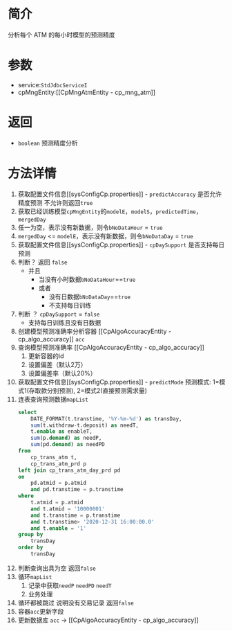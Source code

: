 # 简介
分析每个 ATM 的每小时模型的预测精度

# 参数
- service:`StdJdbcServiceI`
- cpMngEntity:[[CpMngAtmEntity - cp_mng_atm]]

# 返回
- `boolean` 预测精度分析

# 方法详情
1. 获取配置文件信息[[sysConfigCp.properties]] - `predictAccuracy` 是否允许精度预测 不允许则返回`true`
2. 获取已经训练模型`cpMngEntity`的`modelE`，`modelS`，`predictedTime`，`mergedDay`
3. 任一为空，表示没有新数据，则令`bNoDataHour` = `true`
4. `mergedDay` <= `modelE`，表示没有新数据，则令`bNoDataDay` = `true`
5. 获取配置文件信息[[sysConfigCp.properties]] - `cpDaySupport` 是否支持每日预测
6. 判断？ 返回 `false`
	- 并且
		- 当没有小时数据`bNoDataHour`==`true` 
		- 或者 
			- 没有日数据`bNoDataDay`==`true`
			- 不支持每日训练
7. 判断 ？ `cpDaySupport` = `false`
	- 支持每日训练且没有日数据
8. 创建模型预测准确率分析容器 [[CpAlgoAccuracyEntity - cp_algo_accuracy]] `acc`
9. 查询模型预测准确率 [[CpAlgoAccuracyEntity - cp_algo_accuracy]] 
	1. 更新容器的id
	2. 设置偏差（默认2万）
	3. 设置偏差率（默认20%）
10. 获取配置文件信息[[sysConfigCp.properties]] - `predictMode` 预测模式: 1=模式1(存取款分别预测), 2=模式2(直接预测需求量)
11. 连表查询预测数据`mapList`
	```sql
	select 
		DATE_FORMAT(t.transtime, '%Y-%m-%d') as transDay,
		sum(t.withdraw-t.deposit) as needT,
		t.enable as enableT,
		sum(p.demand) as needP,
		sum(pd.demand) as needPD
	from
		cp_trans_atm t,
		cp_trans_atm_prd p
	left join cp_trans_atm_day_prd pd 
	on
		pd.atmid = p.atmid
		and pd.transtime = p.transtime
	where 
		t.atmid = p.atmid
		and t.atmid = '10000001'
		and t.transtime = p.transtime
		and t.transtime> '2020-12-31 16:00:00.0'
		and t.enable = '1'
	group by
		transDay
	order by
		transDay
	```
12. 判断查询出具为空 返回`false`
13. 循环`mapList`
	1. 记录中获取`needP` `needPD` `needT`
	2. 业务处理
14. 循环都被跳过 说明没有交易记录 返回`false`
15. 容器`acc`更新字段
16. 更新数据库 `acc` -> [[CpAlgoAccuracyEntity - cp_algo_accuracy]]